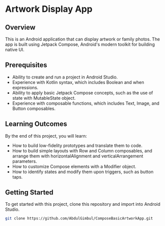 # Artwork Display App

## Overview
This is an Android application that can display artwork or family photos. The app is built using Jetpack Compose, Android's modern toolkit for building native UI.

## Prerequisites
- Ability to create and run a project in Android Studio.
- Experience with Kotlin syntax, which includes Boolean and when expressions.
- Ability to apply basic Jetpack Compose concepts, such as the use of state with MutableState object.
- Experience with composable functions, which includes Text, Image, and Button composables.

## Learning Outcomes
By the end of this project, you will learn:
- How to build low-fidelity prototypes and translate them to code.
- How to build simple layouts with Row and Column composables, and arrange them with horizontalAlignment and verticalArrangement parameters.
- How to customize Compose elements with a Modifier object.
- How to identify states and modify them upon triggers, such as button taps.

## Getting Started
To get started with this project, clone this repository and import into Android Studio.

```bash
git clone https://github.com/AbdulGimbul/ComposeBasicArtworkApp.git
```